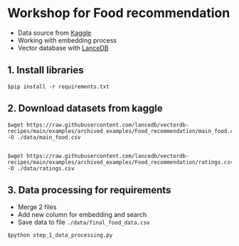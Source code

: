 # Workshop for Food recommendation
* Data source from [Kaggle](https://www.kaggle.com/datasets/schemersays/food-recommendation-system/data)
* Working with embedding process
* Vector database with [LanceDB](https://www.lancedb.com/)

## 1. Install libraries
```
$pip install -r requirements.txt
```

## 2. Download datasets from kaggle
```
$wget https://raw.githubusercontent.com/lancedb/vectordb-recipes/main/examples/archived_examples/Food_recommendation/main_food.csv -O ./data/main_food.csv


$wget https://raw.githubusercontent.com/lancedb/vectordb-recipes/main/examples/archived_examples/Food_recommendation/ratings.csv -O ./data/ratings.csv

```

## 3. Data processing for requirements
* Merge 2 files
* Add new column for embedding and search
* Save data to file `./data/final_food_data.csv`

```
$python step_1_data_processing.py
```

